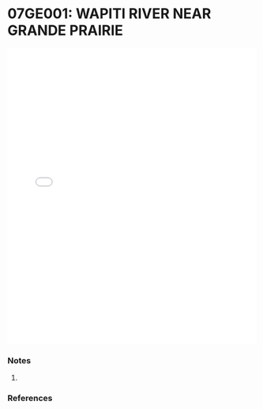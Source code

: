 # 07GE001: WAPITI RIVER NEAR GRANDE PRAIRIE

<iframe src="/_static/stations/07GE001_fdc.html" width="100%" height="600" frameborder="0"></iframe>

### Notes
1. 

### References

